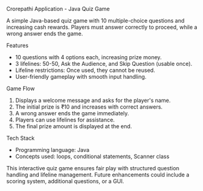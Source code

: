 Crorepathi Application - Java Quiz Game  

A simple Java-based quiz game with 10 multiple-choice questions and increasing cash rewards. Players must answer correctly to proceed, while a wrong answer ends the game.  

Features  
- 10 questions with 4 options each, increasing prize money.  
- 3 lifelines: 50-50, Ask the Audience, and Skip Question (usable once).  
- Lifeline restrictions: Once used, they cannot be reused.  
- User-friendly gameplay with smooth input handling.  

Game Flow  
1. Displays a welcome message and asks for the player's name.  
2. The initial prize is ₹10 and increases with correct answers.  
3. A wrong answer ends the game immediately.  
4. Players can use lifelines for assistance.  
5. The final prize amount is displayed at the end.  

Tech Stack  
- Programming language: Java  
- Concepts used: loops, conditional statements, Scanner class  

This interactive quiz game ensures fair play with structured question handling and lifeline management. Future enhancements could include a scoring system, additional questions, or a GUI.

